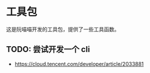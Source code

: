 # 工具包

这是阮喵喵开发的工具包，提供了一些工具函数。

## TODO: 尝试开发一个 cli

- https://cloud.tencent.com/developer/article/2033881
